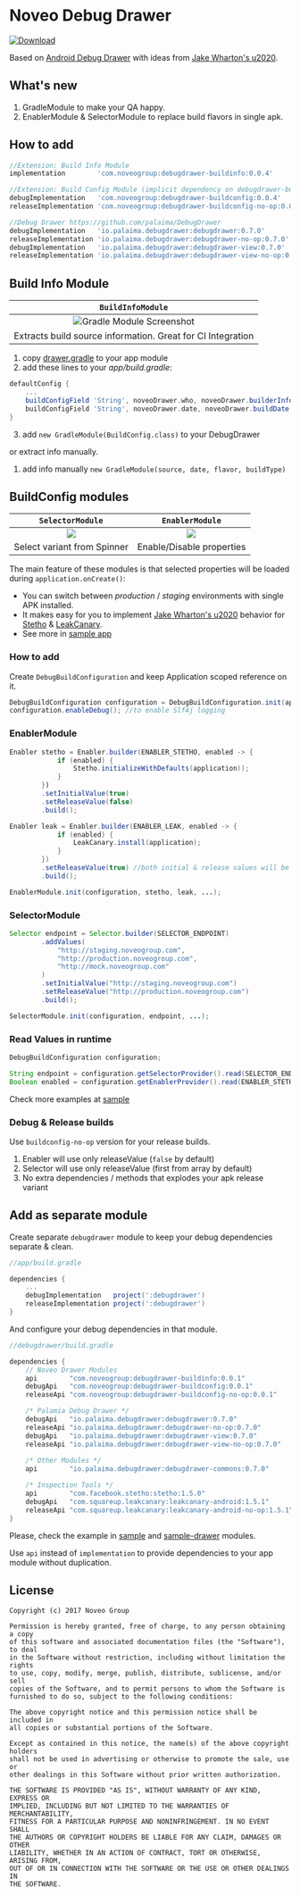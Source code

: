 # Noveo Debug Drawer
 [ ![Download](https://api.bintray.com/packages/noveo-nsk/maven/debugdrawer-base/images/download.svg) ](https://bintray.com/noveo-nsk/maven/debugdrawer-base/_latestVersion)
 
Based on [Android Debug Drawer](https://github.com/palaima/DebugDrawer) with ideas from [Jake Wharton's u2020](https://github.com/JakeWharton/u2020).

## What's new

1. GradleModule to make your QA happy.
2. EnablerModule & SelectorModule to replace build flavors in single apk.

## How to add

```groovy
//Extension: Build Info Module
implementation        'com.noveogroup:debugdrawer-buildinfo:0.0.4'

//Extension: Build Config Module (implicit dependency on debugdrawer-buildconfig-base)
debugImplementation   'com.noveogroup:debugdrawer-buildconfig:0.0.4'
releaseImplementation 'com.noveogroup:debugdrawer-buildconfig-no-op:0.0.4'

//Debug Drawer https://github.com/palaima/DebugDrawer
debugImplementation   'io.palaima.debugdrawer:debugdrawer:0.7.0'
releaseImplementation 'io.palaima.debugdrawer:debugdrawer-no-op:0.7.0'
debugImplementation   'io.palaima.debugdrawer:debugdrawer-view:0.7.0'
releaseImplementation 'io.palaima.debugdrawer:debugdrawer-view-no-op:0.7.0'
```

## Build Info Module

| `BuildInfoModule` |  
| :---: | 
| ![Gradle Module Screenshot](images/gradle-module.png) | 
| Extracts build source information. Great for CI Integration | 

1. copy [drawer.gradle](/sample/drawer.gradle) to your app module
2. add these lines to your _app/build.gradle_:
```groovy
defaultConfig {
    ...
    buildConfigField 'String', noveoDrawer.who, noveoDrawer.builderInfo()
    buildConfigField 'String', noveoDrawer.date, noveoDrawer.buildDate()
}
```
3. add `new GradleModule(BuildConfig.class)` to your DebugDrawer 

or extract info manually.

1. add info manually `new GradleModule(source, date, flavor, buildType)`

## BuildConfig modules

| `SelectorModule` | `EnablerModule` |
| :---: | :---: |
| ![](images/selector-module.png) | ![](images/enabler-module.png) |
| Select variant from Spinner | Enable/Disable properties | 

The main feature of these modules is that selected properties will be loaded during `application.onCreate()`:

* You can switch between _production_ / _staging_ environments with single APK installed.
* It makes easy for you to implement [Jake Wharton's u2020](https://github.com/JakeWharton/u2020) behavior for [Stetho](http://facebook.github.io/stetho/) & [LeakCanary](https://github.com/square/leakcanary).
* See more in [sample app](sample)

### How to add

Create `DebugBuildConfiguration` and keep Application scoped reference on it.

```java
DebugBuildConfiguration configuration = DebugBuildConfiguration.init(application);
configuration.enableDebug(); //to enable Slf4j logging
```

### EnablerModule

```java
Enabler stetho = Enabler.builder(ENABLER_STETHO, enabled -> {
            if (enabled) {
                Stetho.initializeWithDefaults(application));
            }
        })
        .setInitialValue(true)
        .setReleaseValue(false)
        .build();

Enabler leak = Enabler.builder(ENABLER_LEAK, enabled -> {
            if (enabled) {
                LeakCanary.install(application);
            }
        })
        .setReleaseValue(true) //both initial & release values will be true in this case
        .build();

EnablerModule.init(configuration, stetho, leak, ...);
```

### SelectorModule

```java
Selector endpoint = Selector.builder(SELECTOR_ENDPOINT)
        .addValues(
            "http://staging.noveogroup.com",
            "http://production.noveogroup.com",
            "http://mock.noveogroup.com"
        )
        .setInitialValue("http://staging.noveogroup.com")
        .setReleaseValue("http://production.noveogroup.com")
        .build();

SelectorModule.init(configuration, endpoint, ...);
```

### Read Values in runtime

```java
DebugBuildConfiguration configuration;

String endpoint = configuration.getSelectorProvider().read(SELECTOR_ENDPOINT);
Boolean enabled = configuration.getEnablerProvider().read(ENABLER_STETHO);
```

Check more examples at [sample](sample)

### Debug & Release builds

Use `buildconfig-no-op` version for your release builds. 

1. Enabler will use only releaseValue (`false` by default)
2. Selector will use only releaseValue (first from array by default)
3. No extra dependencies / methods that explodes your apk release variant

## Add as separate module

Create separate `debugdrawer` module to keep your debug dependencies separate & clean. 

```groovy
//app/build.gradle

dependencies {
    ...
    debugImplementation   project(':debugdrawer')
    releaseImplementation project(':debugdrawer')
}
```

And configure your debug dependencies in that module.

```groovy
//debugdrawer/build.gradle

dependencies {
    // Noveo Drawer Modules
    api        "com.noveogroup:debugdrawer-buildinfo:0.0.1"
    debugApi   "com.noveogroup:debugdrawer-buildconfig:0.0.1"
    releaseApi "com.noveogroup:debugdrawer-buildconfig-no-op:0.0.1"

    /* Palamia Debug Drawer */
    debugApi   "io.palaima.debugdrawer:debugdrawer:0.7.0"
    releaseApi "io.palaima.debugdrawer:debugdrawer-no-op:0.7.0"
    debugApi   "io.palaima.debugdrawer:debugdrawer-view:0.7.0"
    releaseApi "io.palaima.debugdrawer:debugdrawer-view-no-op:0.7.0"
    
    /* Other Modules */
    api        "io.palaima.debugdrawer:debugdrawer-commons:0.7.0"

    /* Inspection Tools */
    api        "com.facebook.stetho:stetho:1.5.0"
    debugApi   "com.squareup.leakcanary:leakcanary-android:1.5.1"
    releaseApi "com.squareup.leakcanary:leakcanary-android-no-op:1.5.1"
}
```

Please, check the example in [sample](sample) and [sample-drawer](sample-drawer) modules.

Use `api` instead of `implementation` to provide dependencies to your app module without duplication.

## License

```text
Copyright (c) 2017 Noveo Group

Permission is hereby granted, free of charge, to any person obtaining a copy
of this software and associated documentation files (the "Software"), to deal
in the Software without restriction, including without limitation the rights
to use, copy, modify, merge, publish, distribute, sublicense, and/or sell
copies of the Software, and to permit persons to whom the Software is
furnished to do so, subject to the following conditions:

The above copyright notice and this permission notice shall be included in
all copies or substantial portions of the Software.

Except as contained in this notice, the name(s) of the above copyright holders
shall not be used in advertising or otherwise to promote the sale, use or
other dealings in this Software without prior written authorization.

THE SOFTWARE IS PROVIDED "AS IS", WITHOUT WARRANTY OF ANY KIND, EXPRESS OR
IMPLIED, INCLUDING BUT NOT LIMITED TO THE WARRANTIES OF MERCHANTABILITY,
FITNESS FOR A PARTICULAR PURPOSE AND NONINFRINGEMENT. IN NO EVENT SHALL
THE AUTHORS OR COPYRIGHT HOLDERS BE LIABLE FOR ANY CLAIM, DAMAGES OR OTHER
LIABILITY, WHETHER IN AN ACTION OF CONTRACT, TORT OR OTHERWISE, ARISING FROM,
OUT OF OR IN CONNECTION WITH THE SOFTWARE OR THE USE OR OTHER DEALINGS IN
THE SOFTWARE.
```
